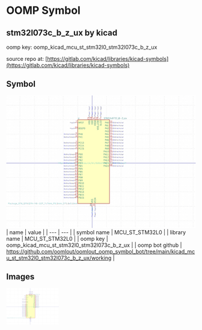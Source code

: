 # OOMP Symbol  
## stm32l073c_b_z_ux  by kicad  
  
oomp key: oomp_kicad_mcu_st_stm32l0_stm32l073c_b_z_ux  
  
source repo at: [https://gitlab.com/kicad/libraries/kicad-symbols](https://gitlab.com/kicad/libraries/kicad-symbols)  
## Symbol  
  
[![working.png](working_600.png)](working.png)  
| name | value | 
| --- | --- | 
| symbol name | MCU_ST_STM32L0 | 
| library name | MCU_ST_STM32L0 | 
| oomp key | oomp_kicad_mcu_st_stm32l0_stm32l073c_b_z_ux | 
| oomp bot github | https://github.com/oomlout/oomlout_oomp_symbol_bot/tree/main/kicad_mcu_st_stm32l0_stm32l073c_b_z_ux/working | 
## Images  
  
[![working.png](working_140.png)](working.png)  
